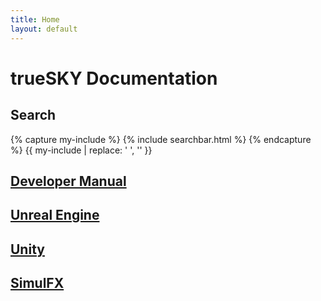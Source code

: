 ```yaml
---
title: Home
layout: default
---
```


trueSKY Documentation
=====================

Search
------
{% capture my-include %}
{% include searchbar.html %}
{% endcapture %}
{{ my-include | replace: '    ', '' }}


[Developer Manual](manual/)
---

[Unreal Engine](unrealengine/)
---

[Unity](unity/)
---

[SimulFX](simulfx/)
---
